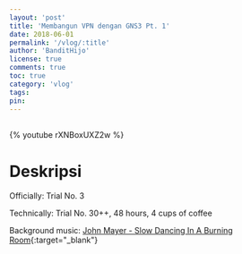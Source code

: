 ```yaml
---
layout: 'post'
title: 'Membangun VPN dengan GNS3 Pt. 1'
date: 2018-06-01
permalink: '/vlog/:title'
author: 'BanditHijo'
license: true
comments: true
toc: true
category: 'vlog'
tags:
pin:
---
```


<div style="margin-top:30px;"></div>

{% youtube rXNBoxUXZ2w %}

# Deskripsi

Officially: Trial No. 3

Technically: Trial No. 30++, 48 hours, 4 cups of coffee

Background music:
[John Mayer - Slow Dancing In A Burning Room](https://www.youtube.com/watch?v=p5XtkwlSIGI){:target="_blank"}
